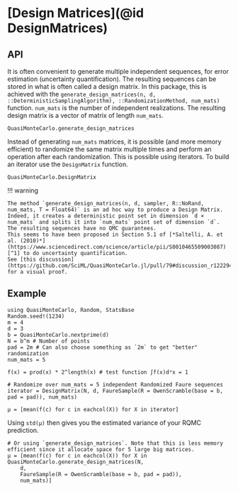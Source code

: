 # [Design Matrices](@id DesignMatrices)

## API

It is often convenient to generate multiple independent sequences, for error estimation (uncertainty quantification).
The resulting sequences can be stored in what is often called a design matrix.
In this package, this is achieved with the `generate_design_matrices(n, d, ::DeterministicSamplingAlgorithm), ::RandomizationMethod, num_mats)` function. `num_mats` is the number of independent realizations. The resulting design matrix is a vector of matrix of length `num_mats`.

```@docs
QuasiMonteCarlo.generate_design_matrices
```

Instead of generating `num_mats` matrices, it is possible (and more memory efficient) to randomize the same matrix multiple times and perform an operation after each randomization. This is possible using iterators.
To build an iterator use the `DesignMatrix` function.

```@docs
QuasiMonteCarlo.DesignMatrix
```

!!! warning
    
    The method `generate_design_matrices(n, d, sampler, R::NoRand, num_mats, T = Float64)` is an ad hoc way to produce a Design Matrix. Indeed, it creates a deterministic point set in dimension `d × num_mats` and splits it into `num_mats` point set of dimension `d`. The resulting sequences have no QMC guarantees.
    This seems to have been proposed in Section 5.1 of [*Saltelli, A. et al. (2010)*](https://www.sciencedirect.com/science/article/pii/S0010465509003087)[^1] to do uncertainty quantification.
    See [this discussion](https://github.com/SciML/QuasiMonteCarlo.jl/pull/79#discussion_r1222946133) for a visual proof.

[^1]: Saltelli, A., Annoni, P., Azzini, I., Campolongo, F., Ratto, M., & Tarantola, S. (2010). Variance based sensitivity analysis of model output. Design and estimator for the total sensitivity index. Computer physics communications, 181(2), 259-270.
## Example

```@example 2
using QuasiMonteCarlo, Random, StatsBase
Random.seed!(1234)
m = 4
d = 3
b = QuasiMonteCarlo.nextprime(d)
N = b^m # Number of points
pad = 2m # Can also choose something as `2m` to get "better" randomization
num_mats = 5

f(x) = prod(x) * 2^length(x) # test function ∫f(x)dᵈx = 1

# Randomize over num_mats = 5 independent Randomized Faure sequences
iterator = DesignMatrix(N, d, FaureSample(R = OwenScramble(base = b, pad = pad)), num_mats)

μ = [mean(f(c) for c in eachcol(X)) for X in iterator]
```

Using `std(μ)` then gives you the estimated variance of your RQMC prediction.

```@example 2
# Or using `generate_design_matrices`. Note that this is less memory efficient since it allocate space for 5 large big matrices.
μ = [mean(f(c) for c in eachcol(X)) for X in QuasiMonteCarlo.generate_design_matrices(N,
    d,
    FaureSample(R = OwenScramble(base = b, pad = pad)),
    num_mats)]
```
